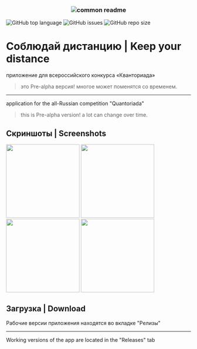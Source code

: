 <h3 align="center">
  <img alt="common readme" src="https://sun9-64.userapi.com/impg/aYKKn96GgNJWLABsZqyVVKjzjNoDVGJd5r0odg/UsXiZtF6s6E.jpg?size=400x160&quality=96&proxy=1&sign=82794ea875e324314bf85018cdf6d3ec">
</h3>

![GitHub top language](https://img.shields.io/github/languages/top/LeFFaQ/Tracker-App) 
![GitHub issues](https://img.shields.io/github/issues/LeFFaQ/Tracker-App)
![GitHub repo size](https://img.shields.io/github/repo-size/LeFFaQ/Tracker-App)


# Соблюдай дистанцию | Keep your distance
приложение для всероссийского конкурса «Кванториада»
> это Pre-alpha версия! многое может поменятся со временем.
***
application for the all-Russian competition "Quantoriada"
> this is Pre-alpha version! a lot can change over time.

## Скриншоты | Screenshots

<img src="https://sun9-9.userapi.com/impg/GLtx-ok2laMahTlJYAHoeTZDFFZduRi1iCX9kw/Ka3-JCGhgpw.jpg?size=1080x1920&quality=96&proxy=1&sign=6b8137baa393148aa5d228f364a95fc9" alt="" width="200"/>  <img src="https://sun9-10.userapi.com/impg/mWQeko0YW1N9ojPLNehflXJpC7tescdSDatDYw/ks0nO8qD7CA.jpg?size=1080x1920&quality=96&proxy=1&sign=2a7235221976e2ead4af9c2b9e17c4ac" alt="" width="200"/>  <img src="https://sun9-21.userapi.com/impg/ec6gf5nZSNmC8NE-Xahe9DHFJDJ22GpOjKyrUg/UUQTih_71YM.jpg?size=1080x1920&quality=96&proxy=1&sign=f8b2e0d5f014f1764658161c4c2f7572" alt="" width="200"/>  <img src="https://sun9-2.userapi.com/impg/lAzFBi8myIUuzFI3PNac989HKKn_tSZ3xtNVBg/UxRIJXplZ9c.jpg?size=1080x1920&quality=96&proxy=1&sign=42959d9db46bd19ff0fa3d3ab17eef55" alt="" width="200"/>


## Загрузка | Download
Рабочие версии приложения находятся во вкладке "Релизы"
***
Working versions of the app are located in the "Releases" tab
